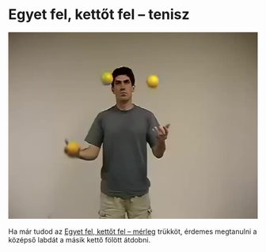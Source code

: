 # Egyet fel, kettőt fel – tenisz

![oneuptwouptennis](/site/videos/poster/oneuptwouptennis.jpg)

Ha már tudod az [Egyet fel, kettőt fel – mérleg](egyet-fel-kettot-fel-merleg.md) trükköt, érdemes megtanulni a középső labdát a másik kettő fölött átdobni.



